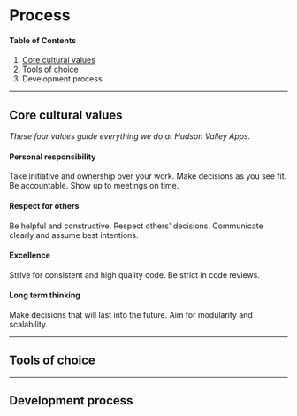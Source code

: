 # Process

#### Table of Contents
1. [Core cultural values](https://github.com/hvapps/process#core-cultural-values)
2. Tools of choice
3. Development process

___

## Core cultural values
*These four values guide everything we do at Hudson Valley Apps.*
#### Personal responsibility  
Take initiative and ownership over your work. Make decisions as you see fit. Be accountable. Show up to meetings on time. 
#### Respect for others  
Be helpful and constructive. Respect others' decisions. Communicate clearly and assume best intentions.
#### Excellence  
Strive for consistent and high quality code. Be strict in code reviews. 
#### Long term thinking
Make decisions that will last into the future. Aim for modularity and scalability.

___

## Tools of choice

___

## Development process

